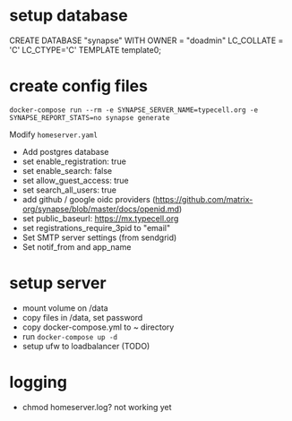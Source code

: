 # setup database

CREATE DATABASE "synapse" WITH OWNER = "doadmin" LC_COLLATE = 'C' LC_CTYPE='C' TEMPLATE template0;

# create config files

`docker-compose run --rm -e SYNAPSE_SERVER_NAME=typecell.org -e SYNAPSE_REPORT_STATS=no synapse generate`

Modify `homeserver.yaml`

- Add postgres database
- set enable_registration: true
- set enable_search: false
- set allow_guest_access: true
- set search_all_users: true
- add github / google oidc providers (https://github.com/matrix-org/synapse/blob/master/docs/openid.md)
- set public_baseurl: https://mx.typecell.org
- set registrations_require_3pid to "email"
- Set SMTP server settings (from sendgrid)
- Set notif_from and app_name

# setup server

- mount volume on /data
- copy files in /data, set password
- copy docker-compose.yml to ~ directory
- run `docker-compose up -d`
- setup ufw to loadbalancer (TODO)

# logging

- chmod homeserver.log? not working yet

